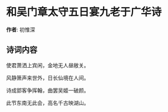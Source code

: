 # 和吴门章太守五日宴九老于广华诗

**作者**: 初惟深

## 诗词内容

使君萧洒上宾闲，金地无人昼敞关。

风静箫声来世外，日长仙境在人间。

诗成郢客争挥翰，曲罢吴姬一破颜。

此节东南无此会，高名千古映湖山。

